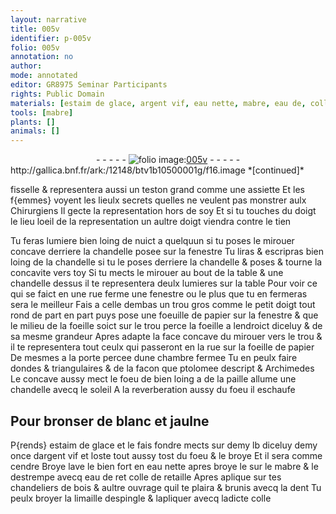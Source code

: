 ```yaml
---
layout: narrative
title: 005v
identifier: p-005v
folio: 005v
annotation: no
author:
mode: annotated
editor: GR8975 Seminar Participants
rights: Public Domain
materials: [estaim de glace, argent vif, eau nette, mabre, eau de, colle de retaille, dent, limaille despingle, colle]
tools: [mabre]
plants: []
animals: []
---
```


<div class="folio" align="center">- - - - - <a href="http://gallica.bnf.fr/ark:/12148/btv1b10500001g/f16.image" target="_blank"><img src="https://cu-mkp.github.io/2017-workshop-edition/assets/photo-icon.png" alt="folio image: " style="display:inline-block; margin-bottom:-3px;"/>005v</a> - - - - - </div> http://gallica.bnf.fr/ark:/12148/btv1b10500001g/f16.image  
*[continued]*
  
fisselle & representera aussi un <span class="bp">teston</span> grand comme une assiette Et les f{emmes} voyent les lieulx secrets quelles ne veulent pas monstrer aulx <span class="pro">Chirurgiens</span> Il gecte la representation hors de soy Et si tu touches du <span class="bp">doigt</span> le lieu loeil de la representation un aultre <span class="bp">doigt</span> viendra contre le tien 
 
Tu feras lumiere bien loing de nuict a quelquun si tu poses le mirouer concave derriere la chandelle posee sur la fenestre Tu liras & escripras bien loing de la chandelle si tu le poses derriere la chandelle & poses & tourne la concavite vers toy Si tu mects le mirouer au bout de la table & une chandelle dessus il te representera deulx lumieres sur la table Pour voir ce qui se faict en une rue ferme une fenestre ou le plus que tu en fermeras sera le meilleur Fais a celle dembas un trou gros comme le <span class="ms"><span class="bp">petit doigt</span></span> tout rond de part en part puys pose une foeuille de papier sur la fenestre & que le milieu de la foeille soict sur le trou perce la foeille a lendroict diceluy & de sa mesme grandeur Apres adapte la face concave du mirouer vers le trou & il te representera tout ceulx qui passeront en la rue sur la foeille de papier De mesmes a la porte percee dune chambre fermee Tu en peulx faire dondes & triangulaires & de la facon que ptolomee descript & Archimedes Le concave aussy mect le foeu de bien loing a de la paille allume une chandelle avecq le soleil A la reverberation aussy du foeu il eschaufe 
    

## Pour bronser de blanc et jaulne 

 
P{rends} <span class="m">estaim de glace</span> et le fais fondre mects sur demy lb diceluy demy once d<span class="m">argent vif</span> et loste tout aussy tost du foeu & le broye Et il sera comme cendre Broye lave le bien fort en <span class="m">eau nette</span> apres broye le sur le <span class="m"><span class="tl">mabre</span></span> & le destrempe avecq <span class="m">eau de</span> ret <span class="m">colle de retaille</span> Apres aplique sur tes chandeliers de bois & aultre ouvrage quil te plaira & brunis avecq la <span class="m">dent</span> Tu peulx broyer la <span class="m">limaille despingle</span> & lapliquer avecq ladicte <span class="m">colle</span>
 